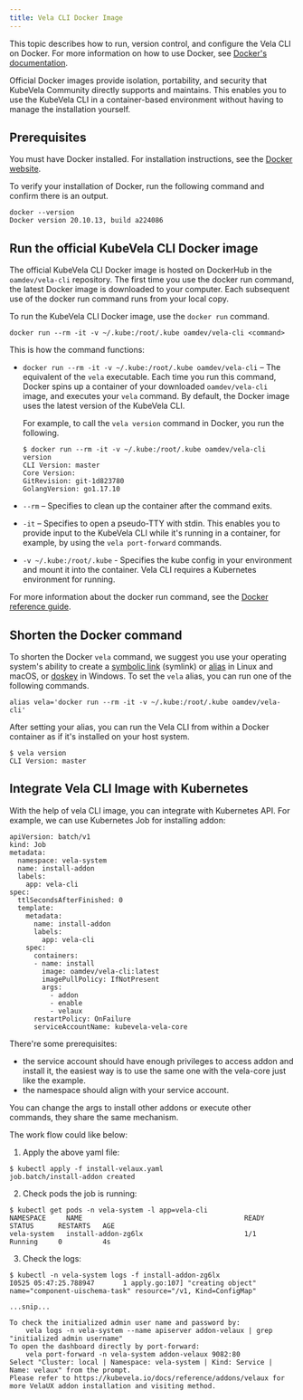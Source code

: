 ```yaml
---
title: Vela CLI Docker Image
---
```


This topic describes how to run, version control, and configure the Vela CLI on Docker. For more information on how to use Docker, see [Docker's documentation](https://docs.docker.com/).

Official Docker images provide isolation, portability, and security that KubeVela Community directly supports and maintains. This enables you to use the KubeVela CLI in a container-based environment without having to manage the installation yourself.

## Prerequisites

You must have Docker installed. For installation instructions, see the [Docker website](https://docs.docker.com/install/).

To verify your installation of Docker, run the following command and confirm there is an output.

```
docker --version
Docker version 20.10.13, build a224086
```

## Run the official KubeVela CLI Docker image

The official KubeVela CLI Docker image is hosted on DockerHub in the `oamdev/vela-cli` repository. The first time you use the docker run command, the latest Docker image is downloaded to your computer. Each subsequent use of the docker run command runs from your local copy.

To run the KubeVela CLI Docker image, use the `docker run` command.

```
docker run --rm -it -v ~/.kube:/root/.kube oamdev/vela-cli <command>
```

This is how the command functions:

* `docker run --rm -it -v ~/.kube:/root/.kube oamdev/vela-cli` – The equivalent of the `vela` executable. Each time you run this command, Docker spins up a container of your downloaded `oamdev/vela-cli` image, and executes your `vela` command. By default, the Docker image uses the latest version of the KubeVela CLI.

    For example, to call the `vela version` command in Docker, you run the following.
    ```
    $ docker run --rm -it -v ~/.kube:/root/.kube oamdev/vela-cli version
    CLI Version: master
    Core Version:
    GitRevision: git-1d823780
    GolangVersion: go1.17.10
    ```

* `--rm` – Specifies to clean up the container after the command exits.

* `-it` – Specifies to open a pseudo-TTY with stdin. This enables you to provide input to the KubeVela CLI while it's running in a container, for example, by using the `vela port-forward` commands. 

* `-v ~/.kube:/root/.kube` - Specifies the kube config in your environment and mount it into the container. Vela CLI requires a Kubernetes environment for running.

For more information about the docker run command, see the [Docker reference guide](https://docs.docker.com/engine/reference/run/).

## Shorten the Docker command

To shorten the Docker `vela` command, we suggest you use your operating system's ability to create a [symbolic link](https://www.linux.com/tutorials/understanding-linux-links/) (symlink) or [alias](https://www.linux.com/tutorials/aliases-diy-shell-commands/) in Linux and macOS, or [doskey](https://docs.microsoft.com/en-us/windows-server/administration/windows-commands/doskey) in Windows. To set the `vela` alias, you can run one of the following commands.

```
alias vela='docker run --rm -it -v ~/.kube:/root/.kube oamdev/vela-cli'
```

After setting your alias, you can run the Vela CLI from within a Docker container as if it's installed on your host system.

```
$ vela version
CLI Version: master
```

## Integrate Vela CLI Image with Kubernetes

With the help of vela CLI image, you can integrate with Kubernetes API. For example, we can use Kubernetes Job for installing addon:

```
apiVersion: batch/v1
kind: Job
metadata:
  namespace: vela-system
  name: install-addon
  labels:
    app: vela-cli
spec:
  ttlSecondsAfterFinished: 0
  template:
    metadata:
      name: install-addon
      labels:
        app: vela-cli
    spec:
      containers:
      - name: install
        image: oamdev/vela-cli:latest
        imagePullPolicy: IfNotPresent
        args:
          - addon
          - enable
          - velaux
      restartPolicy: OnFailure
      serviceAccountName: kubevela-vela-core
```

There're some prerequisites:

* the service account should have enough privileges to access addon and install it, the easiest way is to use the same one with the vela-core just like the example.
* the namespace should align with your service account.

You can change the args to install other addons or execute other commands, they share the same mechanism.

The work flow could like below:

1. Apply the above yaml file:

```
$ kubectl apply -f install-velaux.yaml
job.batch/install-addon created
```

2. Check pods the job is running:

```
$ kubectl get pods -n vela-system -l app=vela-cli
NAMESPACE     NAME                                        READY   STATUS      RESTARTS   AGE
vela-system   install-addon-zg6lx                         1/1     Running     0          4s
```

3. Check the logs:

```
$ kubectl -n vela-system logs -f install-addon-zg6lx
I0525 05:47:25.788947       1 apply.go:107] "creating object" name="component-uischema-task" resource="/v1, Kind=ConfigMap"

...snip...

To check the initialized admin user name and password by:
    vela logs -n vela-system --name apiserver addon-velaux | grep "initialized admin username"
To open the dashboard directly by port-forward:
    vela port-forward -n vela-system addon-velaux 9082:80
Select "Cluster: local | Namespace: vela-system | Kind: Service | Name: velaux" from the prompt.
Please refer to https://kubevela.io/docs/reference/addons/velaux for more VelaUX addon installation and visiting method.
```


